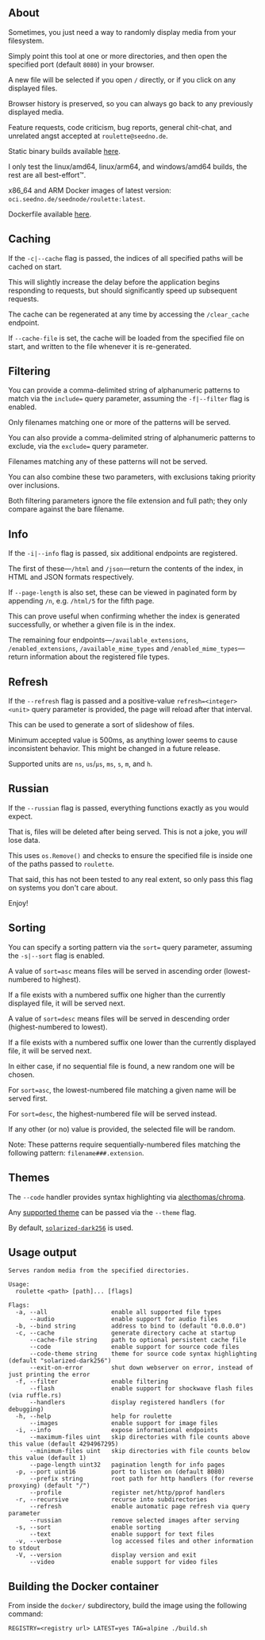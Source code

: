 ## About

Sometimes, you just need a way to randomly display media from your filesystem.

Simply point this tool at one or more directories, and then open the specified port (default `8080`) in your browser.

A new file will be selected if you open `/` directly, or if you click on any displayed files.

Browser history is preserved, so you can always go back to any previously displayed media.

Feature requests, code criticism, bug reports, general chit-chat, and unrelated angst accepted at `roulette@seedno.de`.

Static binary builds available [here](https://cdn.seedno.de/builds/roulette).

I only test the linux/amd64, linux/arm64, and windows/amd64 builds, the rest are all best-effort™.

x86_64 and ARM Docker images of latest version: `oci.seedno.de/seednode/roulette:latest`.

Dockerfile available [here](https://git.seedno.de/seednode/roulette/raw/branch/master/docker/Dockerfile).

## Caching

If the `-c|--cache` flag is passed, the indices of all specified paths will be cached on start.

This will slightly increase the delay before the application begins responding to requests, but should significantly speed up subsequent requests.

The cache can be regenerated at any time by accessing the `/clear_cache` endpoint.

If `--cache-file` is set, the cache will be loaded from the specified file on start, and written to the file whenever it is re-generated.

## Filtering

You can provide a comma-delimited string of alphanumeric patterns to match via the `include=` query parameter, assuming the `-f|--filter` flag is enabled.

Only filenames matching one or more of the patterns will be served.

You can also provide a comma-delimited string of alphanumeric patterns to exclude, via the `exclude=` query parameter.

Filenames matching any of these patterns will not be served.

You can also combine these two parameters, with exclusions taking priority over inclusions.

Both filtering parameters ignore the file extension and full path; they only compare against the bare filename.

## Info

If the `-i|--info` flag is passed, six additional endpoints are registered.

The first of these—`/html` and `/json`—return the contents of the index, in HTML and JSON formats respectively. 

If `--page-length` is also set, these can be viewed in paginated form by appending `/n`, e.g. `/html/5` for the fifth page.

This can prove useful when confirming whether the index is generated successfully, or whether a given file is in the index.

The remaining four endpoints—`/available_extensions`, `/enabled_extensions`, `/available_mime_types` and `/enabled_mime_types`—return information about the registered file types.

## Refresh

If the `--refresh` flag is passed and a positive-value `refresh=<integer><unit>` query parameter is provided, the page will reload after that interval.

This can be used to generate a sort of slideshow of files.

Minimum accepted value is 500ms, as anything lower seems to cause inconsistent behavior. This might be changed in a future release.

Supported units are `ns`, `us`/`µs`, `ms`, `s`, `m`, and `h`.

## Russian
If the `--russian` flag is passed, everything functions exactly as you would expect.

That is, files will be deleted after being served. This is not a joke, you *will* lose data.

This uses `os.Remove()` and checks to ensure the specified file is inside one of the paths passed to `roulette`.

That said, this has not been tested to any real extent, so only pass this flag on systems you don't care about.

Enjoy!

## Sorting

You can specify a sorting pattern via the `sort=` query parameter, assuming the `-s|--sort` flag is enabled.

A value of `sort=asc` means files will be served in ascending order (lowest-numbered to highest).

If a file exists with a numbered suffix one higher than the currently displayed file, it will be served next.

A value of `sort=desc` means files will be served in descending order (highest-numbered to lowest).

If a file exists with a numbered suffix one lower than the currently displayed file, it will be served next.

In either case, if no sequential file is found, a new random one will be chosen.

For `sort=asc`, the lowest-numbered file matching a given name will be served first.

For `sort=desc`, the highest-numbered file will be served instead.

If any other (or no) value is provided, the selected file will be random.

Note: These patterns require sequentially-numbered files matching the following pattern: `filename###.extension`.

## Themes
The `--code` handler provides syntax highlighting via [alecthomas/chroma](https://github.com/alecthomas/chroma).

Any [supported theme](https://pkg.go.dev/github.com/alecthomas/chroma/v2@v2.9.1/styles#pkg-variables) can be passed via the `--theme` flag.

By default, [`solarized-dark256`](https://xyproto.github.io/splash/docs/solarized-dark256.html) is used.

## Usage output
```
Serves random media from the specified directories.

Usage:
  roulette <path> [path]... [flags]

Flags:
  -a, --all                  enable all supported file types
      --audio                enable support for audio files
  -b, --bind string          address to bind to (default "0.0.0.0")
  -c, --cache                generate directory cache at startup
      --cache-file string    path to optional persistent cache file
      --code                 enable support for source code files
      --code-theme string    theme for source code syntax highlighting (default "solarized-dark256")
      --exit-on-error        shut down webserver on error, instead of just printing the error
  -f, --filter               enable filtering
      --flash                enable support for shockwave flash files (via ruffle.rs)
      --handlers             display registered handlers (for debugging)
  -h, --help                 help for roulette
      --images               enable support for image files
  -i, --info                 expose informational endpoints
      --maximum-files uint   skip directories with file counts above this value (default 4294967295)
      --minimum-files uint   skip directories with file counts below this value (default 1)
      --page-length uint32   pagination length for info pages
  -p, --port uint16          port to listen on (default 8080)
      --prefix string        root path for http handlers (for reverse proxying) (default "/")
      --profile              register net/http/pprof handlers
  -r, --recursive            recurse into subdirectories
      --refresh              enable automatic page refresh via query parameter
      --russian              remove selected images after serving
  -s, --sort                 enable sorting
      --text                 enable support for text files
  -v, --verbose              log accessed files and other information to stdout
  -V, --version              display version and exit
      --video                enable support for video files
```

## Building the Docker container
From inside the `docker/` subdirectory, build the image using the following command:

`REGISTRY=<registry url> LATEST=yes TAG=alpine ./build.sh`